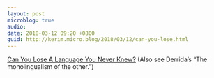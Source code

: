 ```yaml
---
layout: post
microblog: true
audio: 
date: 2018-03-12 09:20 +0800
guid: http://kerim.micro.blog/2018/03/12/can-you-lose.html
---
```

[Can You Lose A Language You Never Knew?](http://www.npr.org/sections/codeswitch/2018/03/10/588306001/can-you-lose-a-language-you-never-knew) (Also see Derrida’s “The monolingualism of the other.”)
